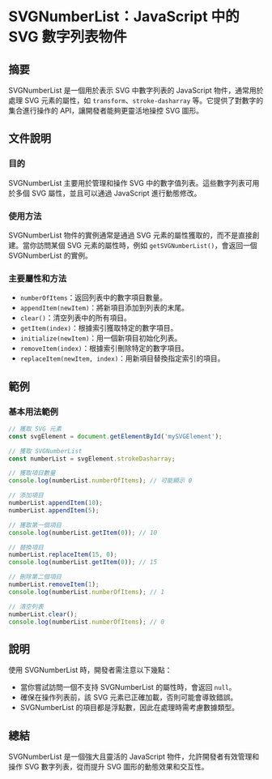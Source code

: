 <!--
Meta Description: # SVGNumberList：JavaScript 中的 SVG 數字列表物件 ## 摘要 SVGNumberList 是一個用於表示 SVG 中數字列表的 JavaScript 物件，通常用於處理 SVG 元素的屬性，如 `transform`、`stroke-dasharray` 等。它提供了...
Meta Keywords: svg, numberlist, svgnumberlist, javascript, console
-->

# SVGNumberList：JavaScript 中的 SVG 數字列表物件

## 摘要
SVGNumberList 是一個用於表示 SVG 中數字列表的 JavaScript 物件，通常用於處理 SVG 元素的屬性，如 `transform`、`stroke-dasharray` 等。它提供了對數字的集合進行操作的 API，讓開發者能夠更靈活地操控 SVG 圖形。

## 文件說明
### 目的
SVGNumberList 主要用於管理和操作 SVG 中的數字值列表。這些數字列表可用於多個 SVG 屬性，並且可以通過 JavaScript 進行動態修改。

### 使用方法
SVGNumberList 物件的實例通常是通過 SVG 元素的屬性獲取的，而不是直接創建。當你訪問某個 SVG 元素的屬性時，例如 `getSVGNumberList()`，會返回一個 SVGNumberList 的實例。

### 主要屬性和方法
- `numberOfItems`：返回列表中的數字項目數量。
- `appendItem(newItem)`：將新項目添加到列表的末尾。
- `clear()`：清空列表中的所有項目。
- `getItem(index)`：根據索引獲取特定的數字項目。
- `initialize(newItem)`：用一個新項目初始化列表。
- `removeItem(index)`：根據索引刪除特定的數字項目。
- `replaceItem(newItem, index)`：用新項目替換指定索引的項目。

## 範例
### 基本用法範例
```javascript
// 獲取 SVG 元素
const svgElement = document.getElementById('mySVGElement');

// 獲取 SVGNumberList
const numberList = svgElement.strokeDasharray;

// 獲取項目數量
console.log(numberList.numberOfItems); // 可能顯示 0

// 添加項目
numberList.appendItem(10);
numberList.appendItem(5);

// 獲取第一個項目
console.log(numberList.getItem(0)); // 10

// 替換項目
numberList.replaceItem(15, 0);
console.log(numberList.getItem(0)); // 15

// 刪除第二個項目
numberList.removeItem(1);
console.log(numberList.numberOfItems); // 1

// 清空列表
numberList.clear();
console.log(numberList.numberOfItems); // 0
```

## 說明
使用 SVGNumberList 時，開發者需注意以下幾點：
- 當你嘗試訪問一個不支持 SVGNumberList 的屬性時，會返回 `null`。
- 確保在操作列表前，該 SVG 元素已正確加載，否則可能會導致錯誤。
- SVGNumberList 的項目都是浮點數，因此在處理時需考慮數據類型。

## 總結
SVGNumberList 是一個強大且靈活的 JavaScript 物件，允許開發者有效管理和操作 SVG 數字列表，從而提升 SVG 圖形的動態效果和交互性。